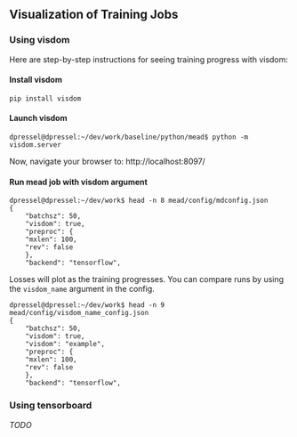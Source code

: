 ## Visualization of Training Jobs

### Using visdom

Here are step-by-step instructions for seeing training progress with visdom:

#### Install visdom
```
pip install visdom
```

#### Launch visdom

```
dpressel@dpressel:~/dev/work/baseline/python/mead$ python -m visdom.server
```
Now, navigate your browser to: http://localhost:8097/


#### Run mead job with visdom argument

```
dpressel@dpressel:~/dev/work$ head -n 8 mead/config/mdconfig.json
{
    "batchsz": 50,
    "visdom": true,
    "preproc": {
	"mxlen": 100,
	"rev": false
    },
    "backend": "tensorflow",
```

Losses will plot as the training progresses.  You can compare runs by using the `visdom_name` argument in the config.

```
dpressel@dpressel:~/dev/work$ head -n 9 mead/config/visdom_name_config.json
{
    "batchsz": 50,
    "visdom": true,
    "visdom": "example",
    "preproc": {
	"mxlen": 100,
	"rev": false
    },
    "backend": "tensorflow",
```

### Using tensorboard

*TODO*

